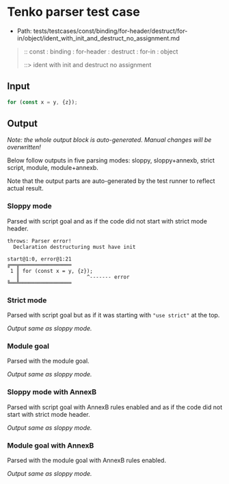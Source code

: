 # Tenko parser test case

- Path: tests/testcases/const/binding/for-header/destruct/for-in/object/ident_with_init_and_destruct_no_assignment.md

> :: const : binding : for-header : destruct : for-in : object
>
> ::> ident with init and destruct no assignment

## Input

`````js
for (const x = y, {z});
`````

## Output

_Note: the whole output block is auto-generated. Manual changes will be overwritten!_

Below follow outputs in five parsing modes: sloppy, sloppy+annexb, strict script, module, module+annexb.

Note that the output parts are auto-generated by the test runner to reflect actual result.

### Sloppy mode

Parsed with script goal and as if the code did not start with strict mode header.

`````
throws: Parser error!
  Declaration destructuring must have init

start@1:0, error@1:21
╔══╦═════════════════
 1 ║ for (const x = y, {z});
   ║                      ^------- error
╚══╩═════════════════

`````

### Strict mode

Parsed with script goal but as if it was starting with `"use strict"` at the top.

_Output same as sloppy mode._

### Module goal

Parsed with the module goal.

_Output same as sloppy mode._

### Sloppy mode with AnnexB

Parsed with script goal with AnnexB rules enabled and as if the code did not start with strict mode header.

_Output same as sloppy mode._

### Module goal with AnnexB

Parsed with the module goal with AnnexB rules enabled.

_Output same as sloppy mode._
